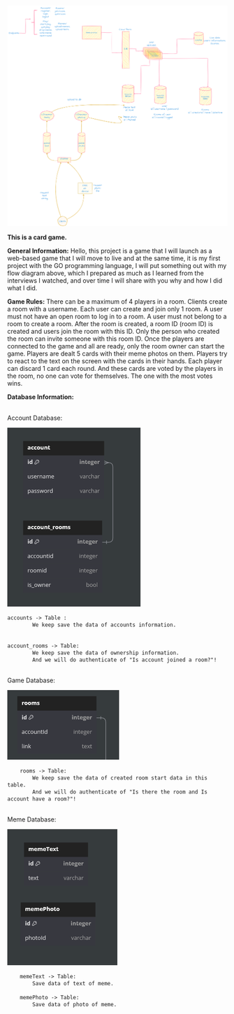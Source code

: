 ![all app](diagrams/memesystemdesign.png)

**This is a card game.**

**General Information:**
    Hello, this project is a game that I will launch as a web-based game that I will move to live and at the same time, it is my first project with the GO programming language, I will put something out with my flow diagram above, which I prepared as much as I learned from the interviews I watched, and over time I will share with you why and how I did what I did.

**Game Rules:**
    There can be a maximum of 4 players in a room. Clients create a room with a username.
    Each user can create and join only 1 room. A user must not have an open room to log in to a room. 
    A user must not belong to a room to create a room. After the room is created, a room ID (room ID) 
    is created and users join the room with this ID. Only the person who created the room can invite 
    someone with this room ID. Once the players are connected to the game and all are ready, 
    only the room owner can start the game. Players are dealt 5 cards with their meme photos on them. 
    Players try to react to the text on the screen with the  cards in their hands. 
    Each player can discard 1 card each round. And these cards are voted by the players in the room, 
    no one can vote for themselves. The one with the most votes wins.


 

**Database Information:**

<br>
    Account Database: 

![Alt text](diagrams/DB/account.png)

    accounts -> Table :
            We keep save the data of accounts information.


    account_rooms -> Table:
            We keep save the data of ownership information.
            And we will do authenticate of "Is account joined a room?"!


<br>
    Game Database:

![Alt text](diagrams/DB/game.png)

        rooms -> Table:
            We keep save the data of created room start data in this table.
            And we will do authenticate of "Is there the room and Is account have a room?"!        
      
            
<br>
    Meme Database:

![Alt text](diagrams/DB/meme.png)
        
        memeText -> Table: 
            Save data of text of meme.

        memePhoto -> Table: 
            Save data of photo of meme.
